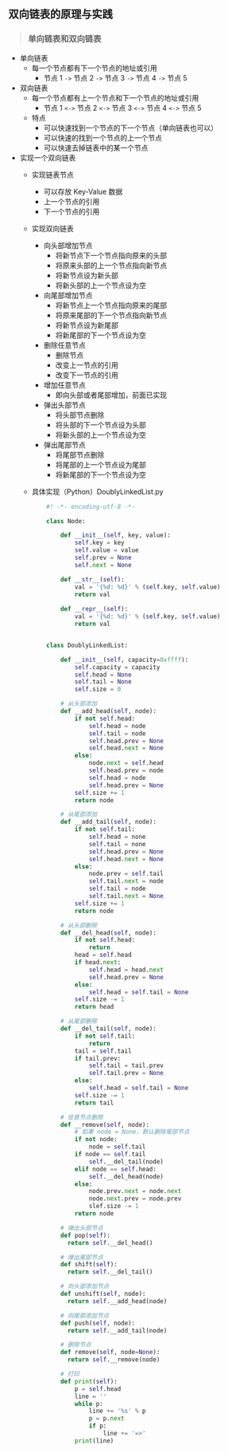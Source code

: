 ## 双向链表的原理与实践

>### 单向链表和双向链表
* 单向链表
    * 每一个节点都有下一个节点的地址或引用
        * 节点 1 `->` 节点 2 `->` 节点 3 `->` 节点 4 `->` 节点 5
* 双向链表
    * 每一个节点都有上一个节点和下一个节点的地址或引用
        * 节点 1 `<->` 节点 2 `<->` 节点 3 `<->` 节点 4 `<->` 节点 5
    * 特点
        * 可以快速找到一个节点的下一个节点（单向链表也可以）
        * 可以快速的找到一个节点的上一个节点
        * 可以快速去掉链表中的某一个节点
* 实现一个双向链表
    * 实现链表节点
        * 可以存放 Key-Value 数据
        * 上一个节点的引用
        * 下一个节点的引用
    * 实现双向链表
        * 向头部增加节点
            * 将新节点下一个节点指向原来的头部
            * 将原来头部的上一个节点指向新节点
            * 将新节点设为新头部
            * 将新头部的上一个节点设为空
        * 向尾部增加节点
            * 将新节点上一个节点指向原来的尾部
            * 将原来尾部的下一个节点指向新节点
            * 将新节点设为新尾部
            * 将新尾部的下一个节点设为空
        * 删除任意节点
            * 删除节点
            * 改变上一节点的引用
            * 改变下一节点的引用
        * 增加任意节点
            * 即向头部或者尾部增加，前面已实现
        * 弹出头部节点
            * 将头部节点删除
            * 将头部的下一个节点设为头部
            * 将新头部的上一个节点设为空
        * 弹出尾部节点
            * 将尾部节点删除
            * 将尾部的上一个节点设为尾部
            * 将新尾部的下一个节点设为空
    * 具体实现（Python）DoublyLinkedList.py
    
        ```python
            #! -*- encoding-utf-8 -*-
      
            class Node:

                def __init__(self, key, value):
                    self.key = key
                    self.value = value
                    self.prev = None
                    self.next = None
      
                def __str__(self):
                    val = '{%d: %d}' % (self.key, self.value)
                    return val
                
                def __repr__(self):
                    val = '{%d: %d}' % (self.key, self.value)
                    return val
      
      
            class DoublyLinkedList:

                def __init__(self, capacity=0xffff):
                    self.capacity = capacity
                    self.head = None
                    self.tail = None
                    self.size = 0
      
                # 从头部添加
                def __add_head(self, node):
                    if not self.head:
                        self.head = node
                        self.tail = node
                        self.head.prev = None
                        self.head.next = None
                    else:
                        node.next = self.head
                        self.head.prev = node
                        self.head = node
                        self.head.prev = None
                    self.size += 1
                    return node
      
                # 从尾部添加
                def __add_tail(self, node):
                    if not self.tail:
                        self.head = none
                        self.tail = none
                        self.head.prev = None
                        self.head.next = None
                    else:
                        node.prev = self.tail
                        self.tail.next = node
                        self.tail = node
                        self.tail.next = None
                    self.size += 1
                    return node
      
                # 从头部删除
                def __del_head(self, node):
                    if not self.head:
                        return
                    head = self.head
                    if head.next:
                        self.head = head.next
                        self.head.prev = None
                    else:
                        self.head = self.tail = None
                    self.size -= 1
                    return head
      
                # 从尾部删除
                def __del_tail(self, node):
                    if not self.tail:
                        return
                    tail = self.tail
                    if tail.prev:
                        self.tail = tail.prev
                        self.tail.prev = None
                    else:
                        self.head = self.tail = None
                    self.size -= 1
                    return tail
      
                # 任意节点删除
                def __remove(self, node):
                    # 如果 node = None，默认删除尾部节点
                    if not node:
                        node = self.tail
                    if node == self.tail
                        self.__del_tail(node)
                    elif node == self.head:
                        self.__del_head(node)
                    else:
                        node.prev.next = node.next
                        node.next.prev = node.prev
                        slef.size -= 1
                    return node
      
                # 弹出头部节点
                def pop(self):
                  return self.__del_head()
      
                # 弹出尾部节点
                def shift(self):
                  return self.__del_tail()
      
                # 向头部添加节点
                def unshift(self, node):
                  return self.__add_head(node)
      
                # 向尾部添加节点
                def push(self, node):
                  return self.__add_tail(node)
      
                # 删除节点
                def remove(self, node=None):
                  return self.__remove(node)
      
                # 打印
                def print(self):
                    p = self.head
                    line = ''
                    while p:
                        line += '%s' % p
                        p = p.next
                        if p:
                            line += '=>'
                    print(line)
      ```
